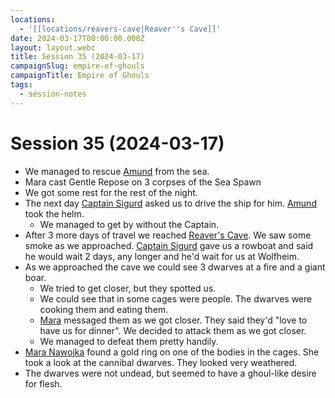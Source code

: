 ```yaml
---
locations:
  - '[[locations/reavers-cave|Reaver''s Cave]]'
date: 2024-03-17T00:00:00.000Z
layout: layout.webc
title: Session 35 (2024-03-17)
campaignSlug: empire-of-ghouls
campaignTitle: Empire of Ghouls
tags:
  - session-notes
---
```

# Session 35 (2024-03-17)

- We managed to rescue [Amund](pcs/caelius.md) from the sea.
- Mara cast Gentle Repose on 3 corpses of the Sea Spawn
- We got some rest for the rest of the night.
- The next day [Captain Sigurd](npcs/captain-sigurd.md) asked us to drive the ship for him. [Amund](pcs/caelius.md) took the helm.
	- We managed to get by without the Captain.
- After 3 more days of travel we reached [Reaver's Cave](locations/reavers-cave.md). We saw some smoke as we approached. [Captain Sigurd](npcs/captain-sigurd.md) gave us a rowboat and said he would wait 2 days, any longer and he'd wait for us at Wolfheim.
- As we approached the cave we could see 3 dwarves at a fire and a giant boar.
	- We tried to get closer, but they spotted us.
	- We could see that in some cages were people. The dwarves were cooking them and eating them.
	- [Mara](pcs/mara-nawojka.md) messaged them as we got closer. They said they'd "love to have us for dinner". We decided to attack them as we got closer.
	- We managed to defeat them pretty handily.
- [Mara Nawojka](pcs/mara-nawojka.md) found a gold ring on one of the bodies in the cages. She took a look at the cannibal dwarves. They looked very weathered.
- The dwarves were not undead, but seemed to have a ghoul-like desire for flesh.
